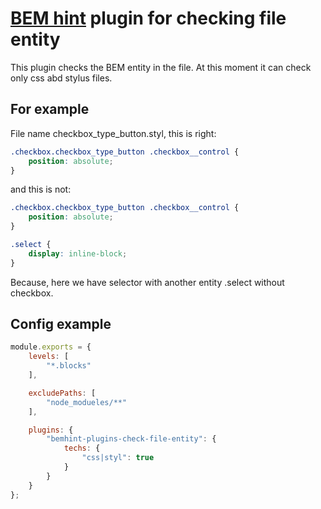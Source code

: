 # [BEM hint](https://github.com/bem/bemhint) plugin for checking file entity

This plugin checks the BEM entity in the file. At this moment it can check only css abd stylus files.

## For example

File name checkbox_type_button.styl, this is right:

```css
.checkbox.checkbox_type_button .checkbox__control {
    position: absolute;
}
```

and this is not:

```css
.checkbox.checkbox_type_button .checkbox__control {
    position: absolute;
}

.select {
    display: inline-block;
}
```

Because, here we have selector with another entity .select without checkbox.

## Config example

```js
module.exports = {
    levels: [
        "*.blocks"
    ],

    excludePaths: [
        "node_modueles/**"
    ],

    plugins: {
        "bemhint-plugins-check-file-entity": {
            techs: {
                "css|styl": true
            }
        }
    }
};
```
